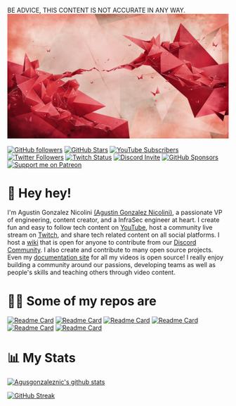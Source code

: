 
BE ADVICE, THIS CONTENT IS NOT ACCURATE IN ANY WAY.
![Hero image](https://raw.githubusercontent.com/agusgonzaleznic/images/main/wallhaven-49vwlk.jpeg)

[![GitHub followers](https://img.shields.io/github/followers/agusgonzaleznic?logo=GitHub&style=for-the-badge)](https://agusgonzaleznic.com/github)
[![GitHub Stars](https://img.shields.io/github/stars/agusgonzaleznic?logo=github&style=for-the-badge)](https://agusgonzaleznic.com/github)
[![YouTube Subscribers](https://img.shields.io/youtube/channel/subscribers/UCOk-gHyjcWZNj3Br4oxwh0A?logo=youtube&logoColor=E05D44&style=for-the-badge&label=YouTube)](https://agusgonzaleznic.com/subscribe)
[![Twitter Followers](https://img.shields.io/twitter/follow/agusgonzalezniclive?color=0E7FC0&logo=twitter&style=for-the-badge&label=Twitter)](https://agusgonzaleznic.com/twitter)
[![Twitch Status](https://img.shields.io/twitch/status/agusgonzaleznic?color=9147FF&logo=twitch&style=for-the-badge)](https://agusgonzaleznic.com/twitch)
[![Discord Invite](https://img.shields.io/discord/677701098101932032?color=4A55CC&label=Discord&logo=discord&style=for-the-badge)](https://agusgonzaleznic.com/discord)
[![GitHub Sponsors](https://img.shields.io/github/sponsors/agusgonzaleznic?color=BF4B8A&logo=githubsponsors&style=for-the-badge&label=Sponsor%20on%20Github)](https://agusgonzaleznic.com/github-sponsor)
[![Support me on Patreon](https://img.shields.io/endpoint.svg?url=https%3A%2F%2Fshieldsio-patreon.vercel.app%2Fapi%3Fusername%3Dagusgonzaleznic%26type%3Dpatrons&style=for-the-badge)](https://agusgonzaleznic.com/patreon)

# 👋 Hey hey!

I'm Agustin Gonzalez Nicolini [(Agustin Gonzalez Nicolini)](https://agusgonzaleznic.com), a passionate VP of engineering, content creator, and a InfraSec engineer at heart. I create fun and easy to follow tech content on [YouTube](https://agusgonzaleznic.com/subscribe), host a community live stream on [Twitch](https://agusgonzaleznic.com/twitch), and share tech related content on all social platforms. I host a [wiki](https://agusgonzaleznic.com/wiki) that is open for anyone to contribute from our [Discord Community](https://agusgonzaleznic.com/discord). I also create and contribute to many open source projects. Even my [documentation site](https://agusgonzaleznic.com/docs) for all my videos is open source! I really enjoy building a community around our passions, developing teams as well as people's skills and teaching others through video content.

# 🧑‍💻 Some of my repos are

[![Readme Card](https://github-readme-stats.vercel.app/api/pin/?username=agusgonzaleznic&repo=k3s-tower-ansible&theme=radical)](https://github.com/agusgonzaleznic/k3s-tower-ansible)
[![Readme Card](https://github-readme-stats.vercel.app/api/pin/?username=agusgonzaleznic&repo=agusgonzaleznic.github.io&theme=radical)](https://github.com/agusgonzaleznic/agusgonzaleznic.github.io)
[![Readme Card](https://github-readme-stats.vercel.app/api/pin/?username=agusgonzaleznic&repo=agusgonzaleznic-portfolio-site-terraform&theme=radical)](https://github.com/agusgonzaleznic/agusgonzaleznic-portfolio-site-terraform)
[![Readme Card](https://github-readme-stats.vercel.app/api/pin/?username=agusgonzaleznic&repo=agusgonzaleznic-portfolio-site&theme=radical)](https://github.com/agusgonzaleznic/agusgonzaleznic-portfolio-site)
[![Readme Card](https://github-readme-stats.vercel.app/api/pin/?username=agusgonzaleznic&repo=launchpad&theme=radical)](https://github.com/agusgonzaleznic/launchpad)
[![Readme Card](https://github-readme-stats.vercel.app/api/pin/?username=agusgonzaleznic&repo=github-reusable-workflows&theme=radical)](https://github.com/agusgonzaleznic/github-reusable-workflows)

# 📊 My Stats

[![Agusgonzaleznic's github stats](https://github-readme-stats.vercel.app/api?username=agusgonzaleznic&show_icons=true&count_private=true&theme=radical&hide=stars)](https://agusgonzaleznic.com/github)

[![GitHub Streak](https://github-readme-streak-stats.herokuapp.com/?user=agusgonzaleznic&theme=dark&count_private=true&theme=radical)](https://agusgonzaleznic.com/github)
